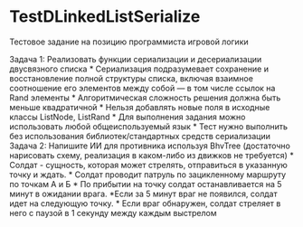 # TestDLinkedListSerialize
 Тестовое задание на позицию программиста игровой логики

 Задача 1: Реализовать функции сериализации и десериализации двусвязного списка
    * Сериализация подразумевает сохранение и восстановление полной структуры списка, включая взаимное соотношение его элементов между собой — в том числе ссылок на Rand элементы
    * Алгоритмическая сложность решения должна быть меньше квадратичной
    * Нельзя добавлять новые поля в исходные классы ListNode, ListRand
    * Для выполнения задания можно использовать любой общеиспользуемый язык
    * Тест нужно выполнить без использования библиотек/стандартных средств сериализации
Задача 2: Напишите ИИ  для противника используя BhvTree (достаточно нарисовать схему, реализация в каком-либо из движков не требуется)
    * Солдат - сущность, которая может стрелять, отправиться в указанную точку и ждать.
    * Солдат проводит патруль по зацикленному маршруту по точкам А и Б
    * По прибытии на точку солдат останавливается на 5 минут в ожидании врага. *Если за 5 минут враг не появился, солдат идет на следующую точку.
    * Если враг обнаружен, солдат стреляет в него с паузой в 1 секунду между каждым выстрелом
